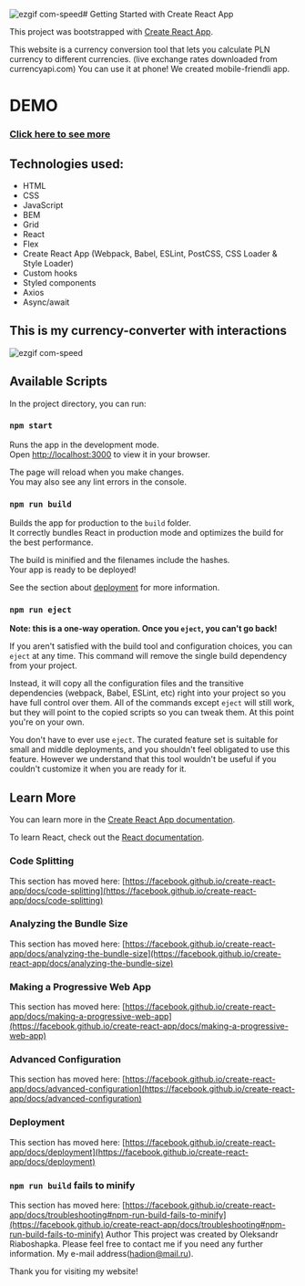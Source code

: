 ![ezgif com-speed](https://github.com/Alekzann/currency-converter-react/assets/134525143/fc994325-5ea2-470b-98d2-21ff050c722e)# Getting Started with Create React App

This project was bootstrapped with [Create React App](https://github.com/facebook/create-react-app).

This website is a currency conversion tool that lets you calculate PLN currency to different currencies.
(live exchange rates downloaded from currencyapi.com)
You can use it at phone! We created mobile-friendli app.

# DEMO
### [Click here to see more](https://alekzann.github.io/currency-converter-react/)

## Technologies used:
- HTML
- CSS
- JavaScript
- BEM
- Grid
- React
- Flex
- Create React App (Webpack, Babel, ESLint, PostCSS, CSS Loader & Style Loader)
- Custom hooks
- Styled components
- Axios
- Async/await

## This is my currency-converter with interactions

![ezgif com-speed](https://github.com/Alekzann/currency-converter-react/assets/134525143/45e5e2d1-74a7-41d3-8821-a0cd12acb526)

## Available Scripts

In the project directory, you can run:

### `npm start`

Runs the app in the development mode.\
Open [http://localhost:3000](http://localhost:3000) to view it in your browser.

The page will reload when you make changes.\
You may also see any lint errors in the console.

### `npm run build`

Builds the app for production to the `build` folder.\
It correctly bundles React in production mode and optimizes the build for the best performance.

The build is minified and the filenames include the hashes.\
Your app is ready to be deployed!

See the section about [deployment](https://facebook.github.io/create-react-app/docs/deployment) for more information.

### `npm run eject`

**Note: this is a one-way operation. Once you `eject`, you can't go back!**

If you aren't satisfied with the build tool and configuration choices, you can `eject` at any time. This command will remove the single build dependency from your project.

Instead, it will copy all the configuration files and the transitive dependencies (webpack, Babel, ESLint, etc) right into your project so you have full control over them. All of the commands except `eject` will still work, but they will point to the copied scripts so you can tweak them. At this point you're on your own.

You don't have to ever use `eject`. The curated feature set is suitable for small and middle deployments, and you shouldn't feel obligated to use this feature. However we understand that this tool wouldn't be useful if you couldn't customize it when you are ready for it.

## Learn More

You can learn more in the [Create React App documentation](https://facebook.github.io/create-react-app/docs/getting-started).

To learn React, check out the [React documentation](https://reactjs.org/).

### Code Splitting

This section has moved here: [https://facebook.github.io/create-react-app/docs/code-splitting](https://facebook.github.io/create-react-app/docs/code-splitting)

### Analyzing the Bundle Size

This section has moved here: [https://facebook.github.io/create-react-app/docs/analyzing-the-bundle-size](https://facebook.github.io/create-react-app/docs/analyzing-the-bundle-size)

### Making a Progressive Web App

This section has moved here: [https://facebook.github.io/create-react-app/docs/making-a-progressive-web-app](https://facebook.github.io/create-react-app/docs/making-a-progressive-web-app)

### Advanced Configuration

This section has moved here: [https://facebook.github.io/create-react-app/docs/advanced-configuration](https://facebook.github.io/create-react-app/docs/advanced-configuration)

### Deployment

This section has moved here: [https://facebook.github.io/create-react-app/docs/deployment](https://facebook.github.io/create-react-app/docs/deployment)

### `npm run build` fails to minify

This section has moved here: [https://facebook.github.io/create-react-app/docs/troubleshooting#npm-run-build-fails-to-minify](https://facebook.github.io/create-react-app/docs/troubleshooting#npm-run-build-fails-to-minify)
Author
This project was created by Oleksandr Riaboshapka. Please feel free to contact me if you need any further information. My e-mail address(hadion@mail.ru).

Thank you for visiting my website!
